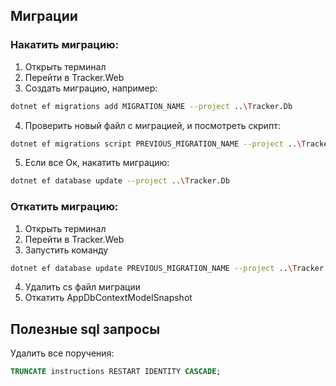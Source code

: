 ## Миграции

### Накатить миграцию:
1. Открыть терминал
2. Перейти в Tracker.Web
3. Создать миграцию, например:
```bash
dotnet ef migrations add MIGRATION_NAME --project ..\Tracker.Db
```
4. Проверить новый файл с миграцией, и посмотреть скрипт:
```bash
dotnet ef migrations script PREVIOUS_MIGRATION_NAME --project ..\Tracker.Db
```
5. Если все Ок, накатить миграцию:
```bash
dotnet ef database update --project ..\Tracker.Db
```
   

### Откатить миграцию:
1. Открыть терминал
2. Перейти в Tracker.Web
3. Запустить команду
```bash
dotnet ef database update PREVIOUS_MIGRATION_NAME --project ..\Tracker.Db
```
4. Удалить cs файл миграции
5. Откатить AppDbContextModelSnapshot


## Полезные sql запросы

Удалить все поручения:

```sql
TRUNCATE instructions RESTART IDENTITY CASCADE;
```
